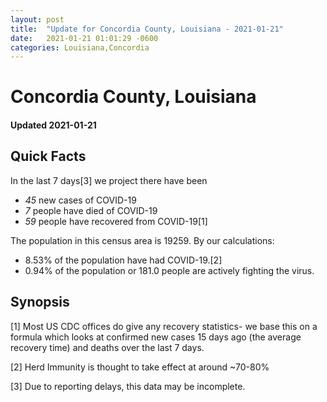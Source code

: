 ```yaml
---
layout: post
title:  "Update for Concordia County, Louisiana - 2021-01-21"
date:   2021-01-21 01:01:29 -0600
categories: Louisiana,Concordia
---
```


# Concordia County, Louisiana
#### Updated 2021-01-21

## Quick Facts

In the last 7 days[3] we project there have been
- *45* new cases of COVID-19
- *7* people have died of COVID-19
- *59* people have recovered from COVID-19[1]

The population in this census area is 19259. By our calculations:
- 8.53% of the population have had COVID-19.[2]
- 0.94% of the population or 181.0 people are actively fighting the virus.

## Synopsis




[1] Most US CDC offices do give any recovery statistics- we base this on a formula which looks at confirmed new cases
15 days ago (the average recovery time) and deaths over the last 7 days.

[2] Herd Immunity is thought to take effect at around ~70-80%

[3] Due to reporting delays, this data may be incomplete.
 
    